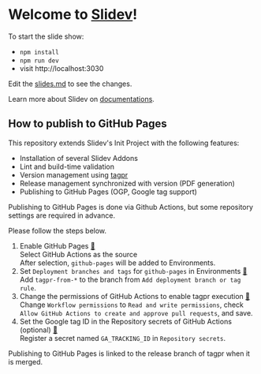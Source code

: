 # Welcome to [Slidev](https://github.com/slidevjs/slidev)!

To start the slide show:

- `npm install`
- `npm run dev`
- visit http://localhost:3030

Edit the [slides.md](./slides.md) to see the changes.

Learn more about Slidev on [documentations](https://sli.dev/).

## How to publish to GitHub Pages

This repository extends Slidev's Init Project with the following features:

* Installation of several Slidev Addons  
* Lint and build-time validation  
* Version management using [tagpr](https://github.com/Songmu/tagpr)  
* Release management synchronized with version (PDF generation)  
* Publishing to GitHub Pages (OGP, Google tag support)  

Publishing to GitHub Pages is done via Github Actions, but some repository settings are required in advance.   

Please follow the steps below.

1. Enable GitHub Pages [:link:](./settings/pages)    
Select GitHub Actions as the source  
After selection, `github-pages` will be added to Environments.
1. Set `Deployment branches and tags` for `github-pages` in Environments [:link:](./settings/environments)  
Add `tagpr-from-*` to the branch from `Add deployment branch or tag rule`.
1. Change the permissions of GitHub Actions to enable tagpr execution [:link:](./settings/actions)  
Change `Workflow permissions` to `Read and write permissions`, check `Allow GitHub Actions to create and approve pull requests`, and save.
1. Set the Google tag ID in the Repository secrets of GitHub Actions (optional) [:link:](./settings/secrets/actions/new)  
Register a secret named `GA_TRACKING_ID` in `Repository secrets`.  

Publishing to GitHub Pages is linked to the release branch of tagpr when it is merged.  
